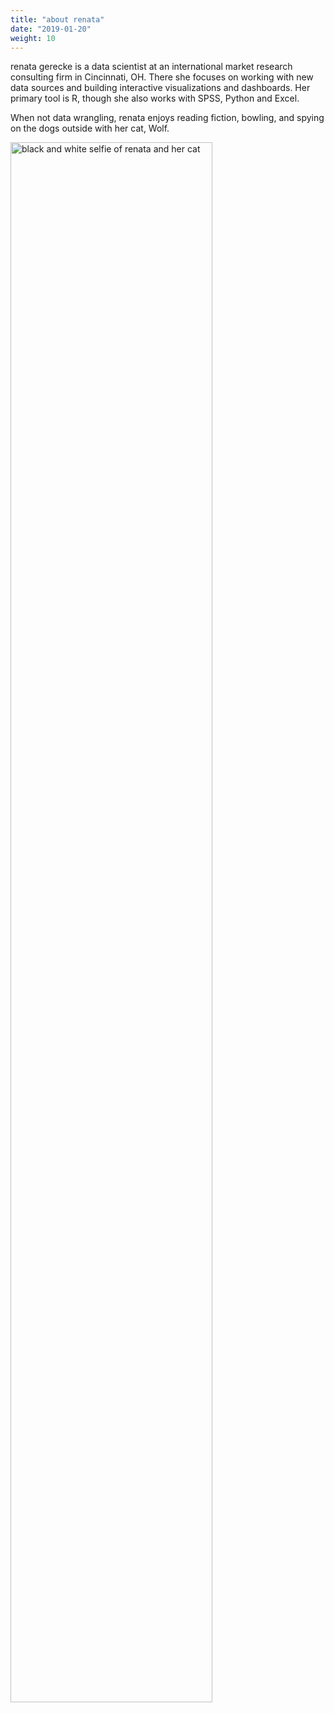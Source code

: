 ```yaml
---
title: "about renata"
date: "2019-01-20"
weight: 10
---
```


renata gerecke is a data scientist at an international market research consulting firm in Cincinnati, OH. There she focuses on working with new data sources and building interactive visualizations and dashboards. Her primary tool is R, though she also works with SPSS, Python and Excel.

When not data wrangling, renata enjoys reading fiction, bowling, and spying on the dogs outside with her cat, Wolf. 

<img src="/./about_files/IMG_3954-min.JPG" alt="black and white selfie of renata and her cat" width="80%"/>